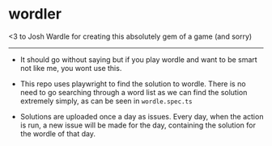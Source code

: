 # wordler
<3 to Josh Wardle for creating this absolutely gem of a game (and sorry)

--------------

* It should go without saying but if you play wordle and want to be smart not like me, you wont use this.
* This repo uses playwright to find the solution to wordle. There is no need to go searching through 
 a word list as we can find the solution extremely simply, as can be seen in `wordle.spec.ts`
 
* Solutions are uploaded once a day as issues. Every day, when the action is run, a new issue will be made for the day,
containing the solution for the wordle of that day.


